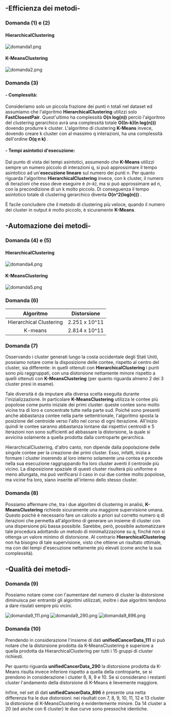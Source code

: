 ## -Efficienza dei metodi-
### Domanda (1) e (2)
#### HierarchicalClustering

![domanda1.png](domanda1.png)

#### K-MeansClustering

![domanda2.png](domanda2.png)

### Domanda (3)
#### - Complessità:
Consideriamo solo un piccola frazione dei punti n totali nel dataset ed assumiamo che l'algoritmo **HierarchicalClustering**
utilizzi solo **FastClosestPair**.
Quest'ultimo ha complessità **O(n log(n))** perciò l'algoritmo del clustering gerarchico avrà una complessità totale **O((n-k)(n log(n)))** dovendo produrre k cluster.
L'algoritmo di clustering **K-Means** invece, dovendo creare k cluster con al massimo q interazioni, ha una complessità dell'ordine **O(q n k)** .

#### - Tempi asintotici d'esecuzione:
Dal punto di vista dei tempi asintotici, assumendo che **K-Means** utilizzi sempre un numero piccolo di interazioni q, si può approssimare il tempo asintotico ad un'**esecuzione lineare** sul numero dei punti n. Per quanto riguarda l'algoritmo 
**HierarchicalClustering** invece, con k cluster, il numero di iterazioni che esso deve eseguire è _(n-k)_, ma si può approssimare ad n, con la precondizione di un k molto piccolo.
Di conseguenza il tempo asintotico totale di clustering gerarchico diventa **O(n^2(log(n)))** .

È facile concludere che il metodo di clustering più veloce, quando il numero dei cluster in output è molto piccolo, è sicuramente **K-Means**. 

## -Automazione dei metodi-
### Domanda (4) e (5)
#### HierarchicalClustering

![domanda4.png](domanda4.png)

#### K-MeansClustering

![domanda5.png](domanda5.png)

### Domanda (6)

| Algoritmo | Distorsione
|:---:|:---:|
| Hierarchical Clustering | 2.251 x 10^11 |
| K-means | 2.814 x 10^11|


### Domanda (7)

Osservando i cluster generati lungo la costa occidentale degli Stati Uniti, possiamo notare come la disposizione delle contee, rispetto al centro del cluster, sia differente: in quelli ottenuti con **HierarchicalClustering** i punti sono più raggruppati, con una distorsione nettamente minore rispetto a quelli ottenuti con **K-MeansClustering** (per quanto riguarda almeno 2 dei 3 cluster presi in esame). 

Tale diversità é da imputare alla diversa scelta eseguita durante l'inizializzazione. In particolare **K-MeansClustering** utilizza le contee più popolose come punto iniziale dei primi cluster: queste contee sono molto vicine tra di loro e concentrate tutte nella parte sud. Poiché sono presenti anche abbastanza contee nella parte settentrionale, l'algoritmo sposta la posizione del centroide verso l'alto nel corso di ogni iterazione. All'inizio quindi le contee saranno abbastanza lontane dai rispettivi centroidi e 5 iterazioni non sono sufficienti ad abbassare la distorsione, la quale si avvicina solamente a quella prodotta dalla controparte gerarchica.

HierarchicalClustering, d'altro canto, non dipende dalla popolazione delle singole contee per la creazione dei primi cluster. Esso, infatti, inizia a formare i cluster inserendo al loro interno solamente una contea e procede nella sua esecuzione raggruppando fra loro cluster aventi il centroide più vicino. La disposizione spaziale di questi cluster risulterà più uniforme e meno allungata, ma può verificarsi il caso in cui due contee molto popolose, ma vicine fra loro, siano inserite all'interno dello stesso cluster.

### Domanda (8)

Possiamo affermare che, tra i due algoritmi di clustering in analisi, **K-MeansClustering** richiede sicuramente una maggiore supervisione umana. Questo poichè è necessario fare un calcolo a priori sul corretto numero q di iterazioni che permetta all'algoritmo di generare un insieme di cluster con una dispersione più bassa possibile. Sarebbe, però, possibile automatizzare tale procedura adottando un metodo di minimalizzazione su q, finché non si ottenga un valore minimo di distorsione. Al contrario **HierarchicalClustering** non ha bisogno di tale supervisione, visto che ottiene un risultato ottimale, ma con dei tempi d'esecuzione nettamente più elevati (come anche la sua complessità).

## -Qualità dei metodi-
### Domanda (9)

Possiamo notare come con l'aumentare del numero di cluster la distorsione diminuisca per entrambi gli algoritmi utilizzati,
inoltre i due algoritmi tendono a dare risulati sempre più vicini.

![domanda9_111.png](domanda9_111.png)
![domanda9_290.png](domanda9_290.png)
![domanda9_896.png](domanda9_896.png)

### Domanda (10)

Prendendo in considerazione l'insieme di dati **unifiedCancerData_111** si può notare che la distorsione prodotta da K-MeansClustering è superiore a quella prodotta da HierarchicalClustering per tutti i 15 gruppi di cluster richiesti.

Per quanto riguarda **unifiedCancerData_290** la distorsione prodotta da K-Means risulta invece inferiore rispetto a quella della controparte, se si prendono in considerazione i cluster 6, 8, 9 e 10. Se si considerano i restanti cluster l'andamento della distorsione di K-Means è lievemente maggiore.

Infine, nel set di dati **unifiedCancerData_896** è presente una netta differenza fra le due distorsioni: nei risultati con 7, 8, 9, 10, 11, 12 e 13 cluster la distorsione di K-MeansClustering è evidentemente minore. Da 14 cluster a 20 (ed anche con 6 cluster) le due curve sono pressoché identiche.

